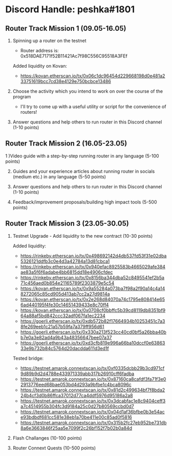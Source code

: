 # Discord Handle: peshka#1801
## Router Track Mission 1 (09.05-16.05)

1) Spinning up a router on the testnet

    - Router address is: 0x518DAE7171f52B11421Ac7f98C556C95518A3FEf
      
    Added liquidity  on Kovan:
    - https://kovan.etherscan.io/tx/0x06c1dc96454d229668198d0e481a233751619bcc7cd38e4129e750bcbce13486

2) Choose the activity which you intend to work on over the course of the program

      - I'll try to come up with a useful utility or script for the convenience of routers!


3) Answer questions and help others to run router in this Discord channel (1-10 points)

   
## Router Track Mission 2 (16.05-23.05)

1 )Video guide with a step-by-step running router in any language (5-100 points)

2) Guides and your experience articles about running router in socials (medium etc.) in any language (5-50 points)

3) Answer questions and help others to run router in this Discord channel (1-10 points)

4) Feedback/improvement proposals/building high impact tools (5-500 points)

## Router Track Mission 3 (23.05-30.05)

1) Testnet Upgrade - Add liquidity to the new contract (10-30 points)

    Added liquidity:

    - https://rinkeby.etherscan.io/tx/0x498692142d4db537fd53f31e02dba5326121ddfb3c0e4d3a42784a13d81cbca1
    - https://rinkeby.etherscan.io/tx/0x940efac8925583b4665029afe384ae83a5f6f6adabe4bb6815dd18e4906cfdec
    - https://rinkeby.etherscan.io/tx/0x8156ba344dba52c8495541ef2b5a71c456aed0b854e21165789f2303879e5c54
    - https://kovan.etherscan.io/tx/0x9a55284a073ba7f98a2f90a14c4a148272065c85cd905d413ab7cc2a27d9814a
    - https://kovan.etherscan.io/tx/0x2e268d84070a74c1795e808414e656ad440195f4fe30c14651439433e8c70ff4
    - https://kovan.etherscan.io/tx/0x0708cf0bbffc5b39cd8119db8351bf964a88af5bd842ccc32adf067fa1ec2234
    - https://goerli.etherscan.io/tx/0xdb572b82f17664934b10253451c7a38fe269eeb1c21a57b59fa7a379ff956d61
    - https://goerli.etherscan.io/tx/0x330a213f523cc40cd0bf5a26bba40bb7e0a3e82ad4a9b43a48356647bee07a37
    - https://goerli.etherscan.io/tx/0xd3cfb819e996a66ba10dccf0e6386333e9b732b84c5764d20dacdda611d3ed1f
   
   
   Tested bridge:
   
    - https://testnet.amarok.connextscan.io/tx/0xf0335dcbb29b3cd971cf9d89b9d2d4788e433971339abb317b26910cff6fadba
    - https://testnet.amarok.connextscan.io/tx/0x87160ca8cafdf3fa71f3e02913776eed68bae053bd4d293a9bfbe1c4bca8096c
    - https://testnet.amarok.connextscan.io/tx/0x81d2c499634bf7f8bda224b4cf3d0b86ffca37012d77ca4ddf5976d95186a2a8
    - https://testnet.amarok.connextscan.io/tx/0x3dcabfac1e8c9404ceff3a7c4514955b304fc3d9184a25c0d27b80569ccbd0d7
    - https://testnet.amarok.connextscan.io/tx/0x04d1af36bfbe0b3e54ace93bdbdf681cc581e38eb1a70be411e00c85ad0f5816
    - https://testnet.amarok.connextscan.io/tx/0x315b2fc27eb952be731db8a6e3663846f25aa5e7099f2c26bf152f7b02b0a84d
   
   
   
   
   
   
   
   
   
   
   
   

2) Flash Challanges (10-100 points)

3) Router Connext Quests (10-500 points)

